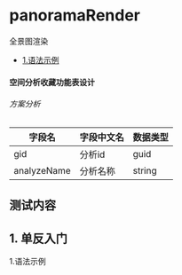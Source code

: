 # panoramaRender
全景图渲染


* [1.语法示例](#1)
#### 空间分析收藏功能表设计
###### 方案分析
| 字段名|字段中文名 |数据类型 |
|-|- |- |
|gid |分析id |guid |
|analyzeName|分析名称|string|
##  测试内容 















<h2 id='1'>1. 单反入门</h2>



1.语法示例

